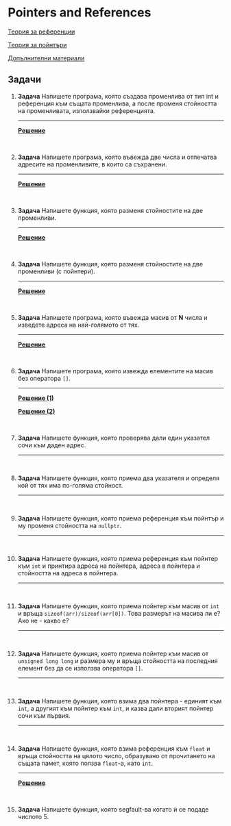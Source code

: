 ﻿# Pointers and References

[Теория за референции](https://drive.google.com/file/d/1XEC9ECvcOFD7RN_O3ks3rEx-PQOq-p7q/view?usp=sharing)

[Теория за пойнтъри](https://drive.google.com/file/d/1iuYRTiykAXkQZ6x24VNRncndfKxFX4UF/view?usp=sharing)

[Допълнителни материали](../bonus/pointers_and_references.md)

## Задачи

1. **Задача** Напишете програма, която създава променлива от тип int и референция към същата променлива, а после променя стойността на променливата, използвайки референцията.

    ---

    **[Решение](../solutions/pointers_and_references/task01.cpp)**

<br>

2. **Задача** Напишете програма, която въвежда две числа и отпечатва адресите на променливите, в които са съхранени.

    ---

    **[Решение](../solutions/pointers_and_references/task02.cpp)**

<br>

3. **Задача** Напишете функция, която разменя стойностите на две променливи.

    ---

    **[Решение](../solutions/pointers_and_references/task03.cpp)**

<br>

4. **Задача** Напишете функция, която разменя стойностите на две променливи (с пойнтeри).

    ---

    **[Решение](../solutions/pointers_and_references/task04.cpp)**

<br>

5. **Задача** Напишете програма, която въвежда масив от **N** числа и изведете адреса на най-голямото от тях.

    ---

    **[Решение](../solutions/pointers_and_references/task05.cpp)**

<br>

6. **Задача** Напишете програма, която извежда елементите на масив без оператора `[]`.

    ---

    **[Решение (1)](../solutions/pointers_and_references/task06.cpp)**

    **[Решение (2)](../solutions/pointers_and_references/task06_2.cpp)**

<br>

7. **Задача** Напишете функция, която проверява дали един указател сочи към даден адрес.

    ---

<br>

8. **Задача** Напишете функция, която приема два указателя и определя кой от тях има по-голяма стойност.

    ---

<br>

9. **Задача** Напишете функция, която приема референция към пойнтър и му променя стойността на `nullptr`.

    ---

<br>

10. **Задача** Напишете функция, която приема референция към пойнтер към `int` и принтира адреса на пойнтера, адреса в пойнтера и стойността на адреса в пойнтера.

    ---

<br>

11. **Задача** Напишете функция, която приема пойнтер към масив от `int` и връща `sizeof(arr)/sizeof(arr[0])`. Това размерът на масива ли е? Ако не - какво е?

    ---

<br>

12. **Задача** Напишете функция, която приема пойнтер към масив от `unsigned long long` и размера му и връща стойността на последния елемент без да се използва оператора `[]`.

    ---

<br>

13. **Задача** Напишете функция, която взима два пойнтера - единият към `int`, а другият към пойнтер към `int`, и казва дали вторият пойнтер сочи към първия.

    ---

<br>

14. **Задача** Напишете функция, която взима референция към `float` и връща стойността на цялото число, образувано от прочитането на същата памет, която ползва `float`-а, като `int`.

    ---

    **[Решение](../solutions/pointers_and_references/task14.cpp)**

<br>

15. **Задача** Напишете функция, която segfault-ва когато ѝ се подаде числото 5.
